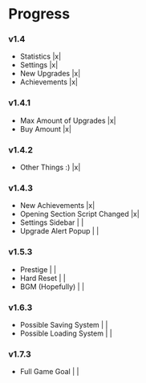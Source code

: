 # Progress
### v1.4
- Statistics |x|
- Settings |x|
- New Upgrades |x|
- Achievements |x|

### v1.4.1
- Max Amount of Upgrades |x|
- Buy Amount |x|

### v1.4.2
- Other Things :) |x|

### v1.4.3
- New Achievements |x|
- Opening Section Script Changed |x|
- Settings Sidebar | |
- Upgrade Alert Popup | |

### v1.5.3
- Prestige | |
- Hard Reset | |
- BGM (Hopefully) | |

### v1.6.3
- Possible Saving System | |
- Possible Loading System | |

### v1.7.3
- Full Game Goal | |
